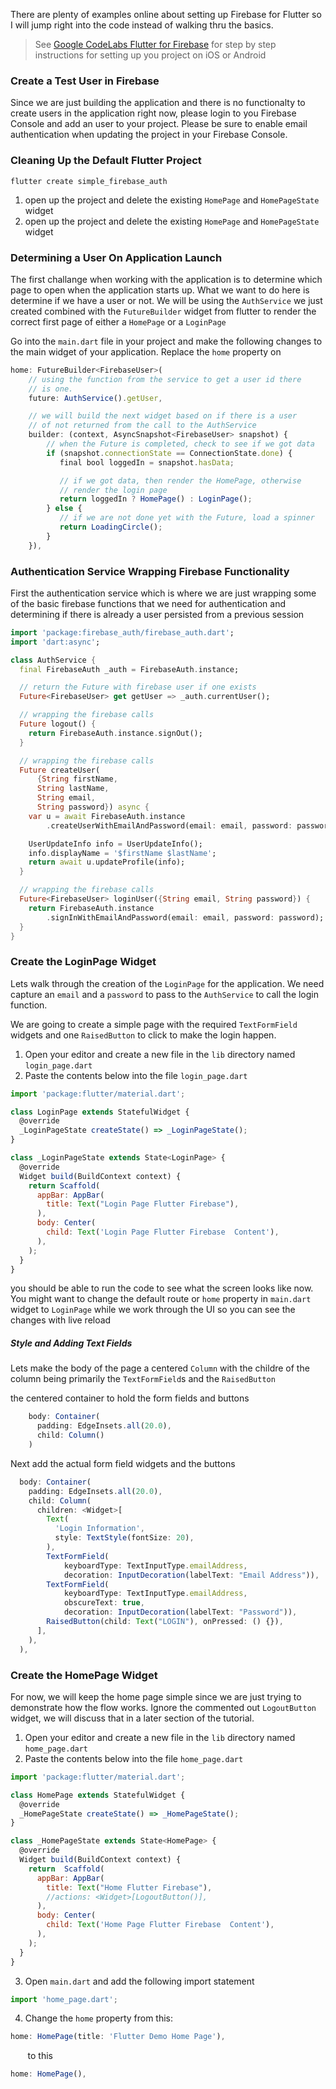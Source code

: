 There are plenty of examples online about setting up Firebase for Flutter so I will jump right into the code instead of walking thru the basics. 

>See [Google CodeLabs Flutter for Firebase](https://codelabs.developers.google.com/codelabs/flutter-firebase/index.html?index=..%2F..index#5) for step by step instructions for setting up you project on iOS or Android

### Create a Test User in Firebase
Since we are just building the application and there is no functionalty to create users in the application right now, please login to you Firebase Console and add an user to your project. Please be sure to enable email authentication when updating the project in your Firebase Console.


### Cleaning Up the Default Flutter Project

```
flutter create simple_firebase_auth
```
1. open up the project and delete the existing `HomePage` and `HomePageState` widget
1. open up the project and delete the existing `HomePage` and `HomePageState` widget


### Determining a User On Application Launch
The first challange when working with the application is to determine which page to open when the application starts up. What we want to do here is determine if we have a user or not. We will be using the `AuthService` we just created combined with the `FutureBuilder` widget from flutter to render the correct first page of either a `HomePage` or a `LoginPage`

Go into the `main.dart` file in your project and make the following changes to the main widget of your application. Replace the `home` property on

```javascript
home: FutureBuilder<FirebaseUser>(
    // using the function from the service to get a user id there
    // is one.
    future: AuthService().getUser,

    // we will build the next widget based on if there is a user
    // of not returned from the call to the AuthService
    builder: (context, AsyncSnapshot<FirebaseUser> snapshot) {
        // when the Future is completed, check to see if we got data
        if (snapshot.connectionState == ConnectionState.done) {
           final bool loggedIn = snapshot.hasData;

           // if we got data, then render the HomePage, otherwise
           // render the login page
           return loggedIn ? HomePage() : LoginPage();
        } else {
           // if we are not done yet with the Future, load a spinner
           return LoadingCircle();
        }
    }),
```

### Authentication Service Wrapping Firebase Functionality

First the authentication service which is where we are just wrapping some of the basic firebase functions that we need for authentication and determining if there is already a user persisted from a previous session

```dart
import 'package:firebase_auth/firebase_auth.dart';
import 'dart:async';

class AuthService {
  final FirebaseAuth _auth = FirebaseAuth.instance;

  // return the Future with firebase user if one exists
  Future<FirebaseUser> get getUser => _auth.currentUser();

  // wrapping the firebase calls
  Future logout() {
    return FirebaseAuth.instance.signOut();
  }

  // wrapping the firebase calls
  Future createUser(
      {String firstName,
      String lastName,
      String email,
      String password}) async {
    var u = await FirebaseAuth.instance
        .createUserWithEmailAndPassword(email: email, password: password);

    UserUpdateInfo info = UserUpdateInfo();
    info.displayName = '$firstName $lastName';
    return await u.updateProfile(info);
  }

  // wrapping the firebase calls
  Future<FirebaseUser> loginUser({String email, String password}) {
    return FirebaseAuth.instance
        .signInWithEmailAndPassword(email: email, password: password);
  }
}

```

### Create the LoginPage Widget
Lets walk through the creation of the `LoginPage` for the application. We need capture an `email` and a `password` to pass to the `AuthService` to call the login function.

We are going to create a simple page with the required `TextFormField` widgets and one `RaisedButton` to click to make the login happen.

1. Open your editor and create a new file in the `lib` directory named `login_page.dart`
1. Paste the contents below into the file `login_page.dart`
```javascript
import 'package:flutter/material.dart';

class LoginPage extends StatefulWidget {
  @override
  _LoginPageState createState() => _LoginPageState();
}

class _LoginPageState extends State<LoginPage> {
  @override
  Widget build(BuildContext context) {
    return Scaffold(
      appBar: AppBar(
        title: Text("Login Page Flutter Firebase"),
      ),
      body: Center(
        child: Text('Login Page Flutter Firebase  Content'),
      ),
    );
  }
}

```
you should be able to run the code to see what the screen looks like now. You might want to change the default route or `home` property in `main.dart` widget to `LoginPage` while we work through the UI so you can see the changes with live reload

##### Style and Adding Text Fields

Lets make the body of the page a centered `Column` with the childre of the column being primarily the `TextFormField`s and the `RaisedButton`

the centered container to hold the form fields and buttons
```javascript
    body: Container(
      padding: EdgeInsets.all(20.0),
      child: Column()
    )
```
Next add the actual form field widgets and the buttons
```javascript
  body: Container(
    padding: EdgeInsets.all(20.0),
    child: Column(
      children: <Widget>[
        Text(
          'Login Information',
          style: TextStyle(fontSize: 20),
        ),
        TextFormField(
            keyboardType: TextInputType.emailAddress,
            decoration: InputDecoration(labelText: "Email Address")),
        TextFormField(
            keyboardType: TextInputType.emailAddress,
            obscureText: true,
            decoration: InputDecoration(labelText: "Password")),
        RaisedButton(child: Text("LOGIN"), onPressed: () {}),
      ],
    ),
  ),
```
### Create the HomePage Widget
For now, we will keep the home page simple since we are just trying to demonstrate how the flow works. Ignore the commented out `LogoutButton` widget, we will discuss that in a later section of the tutorial.

1. Open your editor and create a new file in the `lib` directory named `home_page.dart`
1. Paste the contents below into the file `home_page.dart`

```javascript
import 'package:flutter/material.dart';

class HomePage extends StatefulWidget {
  @override
  _HomePageState createState() => _HomePageState();
}

class _HomePageState extends State<HomePage> {
  @override
  Widget build(BuildContext context) {
    return  Scaffold(
      appBar: AppBar(
        title: Text("Home Flutter Firebase"),
        //actions: <Widget>[LogoutButton()],
      ),
      body: Center(
        child: Text('Home Page Flutter Firebase  Content'),
      ),
    );
  }
}
```
3. Open `main.dart` and add the following import statement
```javascript
import 'home_page.dart';
```
4. Change the `home` property from this:
```javascript
home: HomePage(title: 'Flutter Demo Home Page'),
```
&nbsp;&nbsp;&nbsp;&nbsp;&nbsp;&nbsp;&nbsp;to this
```javascript
home: HomePage(),
```

